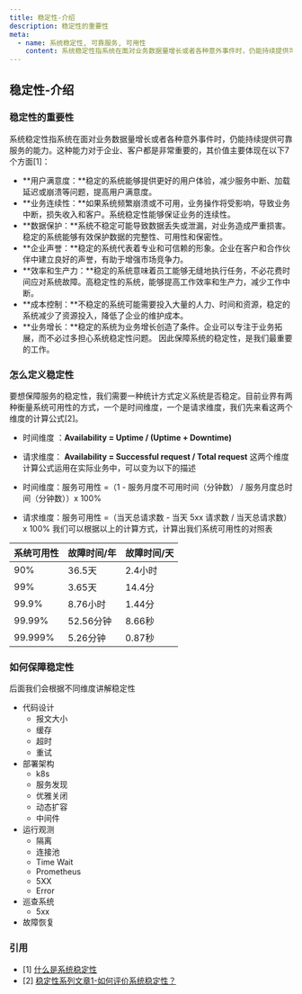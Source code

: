 ```yaml
---
title: 稳定性-介绍
description: 稳定性的重要性
meta:
  - name: 系统稳定性, 可靠服务, 可用性 
    content: 系统稳定性指系统在面对业务数据量增长或者各种意外事件时，仍能持续提供可靠服务的能力
---
```

## 稳定性-介绍
### 稳定性的重要性

系统稳定性指系统在面对业务数据量增长或者各种意外事件时，仍能持续提供可靠服务的能力。这种能力对于企业、客户都是非常重要的，其价值主要体现在以下7个方面[1]：

* **用户满意度：**稳定的系统能够提供更好的用户体验，减少服务中断、加载延迟或崩溃等问题，提高用户满意度。
* **业务连续性：**如果系统频繁崩溃或不可用，业务操作将受影响，导致业务中断，损失收入和客户。系统稳定性能够保证业务的连续性。
* **数据保护：**系统不稳定可能导致数据丢失或泄漏，对业务造成严重损害。稳定的系统能够有效保护数据的完整性、可用性和保密性。
* **企业声誉：**稳定的系统代表着专业和可信赖的形象。企业在客户和合作伙伴中建立良好的声誉，有助于增强市场竞争力。
* **效率和生产力：**稳定的系统意味着员工能够无缝地执行任务，不必花费时间应对系统故障。高稳定性的系统，能够提高工作效率和生产力，减少工作中断。
* **成本控制：**不稳定的系统可能需要投入大量的人力、时间和资源，稳定的系统减少了资源投入，降低了企业的维护成本。
* **业务增长：**稳定的系统为业务增长创造了条件。企业可以专注于业务拓展，而不必过多担心系统稳定性问题。
  因此保障系统的稳定性，是我们最重要的工作。

### 怎么定义稳定性

要想保障服务的稳定性，我们需要一种统计方式定义系统是否稳定。目前业界有两种衡量系统可用性的方式，一个是时间维度，一个是请求维度，我们先来看这两个维度的计算公式[2]。

* 时间维度 ：**Availability = Uptime / (Uptime + Downtime)**
* 请求维度： **Availability = Successful request / Total request**
  这两个维度计算公式运用在实际业务中，可以变为以下的描述

* 时间维度：服务可用性 =（1 - 服务月度不可用时间（分钟数） / 服务月度总时间（分钟数））x 100%
* 请求维度：服务可用性 =（当天总请求数 - 当天 5xx 请求数 / 当天总请求数）x 100%
  我们可以根据以上的计算方式，计算出我们系统可用性的对照表

|系统可用性|故障时间/年|故障时间/天|
|:----|:----|:----|
|90%|36.5天|2.4小时|
|99%|3.65天|14.4分|
|99.9%|8.76小时|1.44分|
|99.99%|52.56分钟|8.66秒|
|99.999%|5.26分钟|0.87秒|

### 如何保障稳定性
后面我们会根据不同维度讲解稳定性
* 代码设计
  * 报文大小
  * 缓存
  * 超时
  * 重试
* 部署架构
  * k8s
  * 服务发现
  * 优雅关闭
  * 动态扩容
  * 中间件
* 运行观测
  * 隔离
  * 连接池
  * Time Wait
  * Prometheus
  * 5XX
  * Error
* 巡查系统
  * 5xx
* 故障恢复

### 引用
* [1] [什么是系统稳定性](https://www.amazonaws.cn/knowledge/what-is-system-stability/)
* [2] [稳定性系列文章1-如何评价系统稳定性？](https://segmentfault.com/a/1190000040994489)

